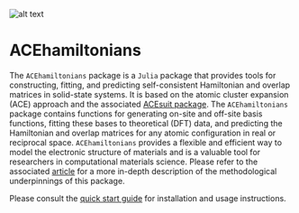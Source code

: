 
![alt text](https://avatars.githubusercontent.com/u/68508620?s=200&v=4)

# ACEhamiltonians
The `ACEhamiltonians` package is a `Julia` package that provides tools for constructing, fitting, and predicting self-consistent Hamiltonian and overlap matrices in solid-state systems. It is based on the atomic cluster expansion (ACE) approach and the associated [ACEsuit package](https://github.com/ACEsuit/ACE.jl). The `ACEhamiltonians` package contains functions for generating on-site and off-site basis functions, fitting these bases to theoretical (DFT) data, and predicting the Hamiltonian and overlap matrices for any atomic configuration in real or reciprocal space. `ACEhamiltonians` provides a flexible and efficient way to model the electronic structure of materials and is a valuable tool for researchers in computational materials science. Please refer to the associated [article](https://www.nature.com/articles/s41524-022-00843-2) for a more in-depth description of the methodological underpinnings of this package.

Please consult the [quick start guide](Getting_Started/Quick_Start.md) for installation and usage instructions.